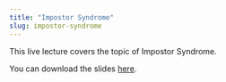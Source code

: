 ```yaml
---
title: "Impostor Syndrome"
slug: impostor-syndrome
---
```


This live lecture covers the topic of Impostor Syndrome.

You can download the slides [here](https://s3.amazonaws.com/mgwu-misc/SA2015/LectureSlides/ImpostorSyndrome.pdf).